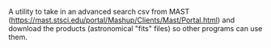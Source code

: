 A utility to take in an advanced search csv from MAST (https://mast.stsci.edu/portal/Mashup/Clients/Mast/Portal.html) and download the products (astronomical "fits" files) so other programs can use them.

